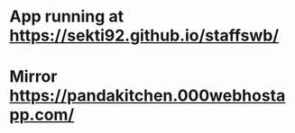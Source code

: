 App running at https://sekti92.github.io/staffswb/
=============
Mirror https://pandakitchen.000webhostapp.com/ 
=============
